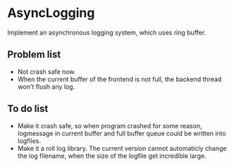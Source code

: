 # AsyncLogging
Implement an asynchronous logging system, which uses ring buffer.

## Problem list
- Not crash safe now.
- When the current buffer of the frontend is not full, the backend thread won't flush any log.

## To do list
- Make it crash safe, so when program crashed for some reason, logmessage in current buffer and full buffer queue could be written into logfiles.
- Make it a roll log library. The current version cannot automaticly change the log filename, when the size of the logfile get incredible large.
